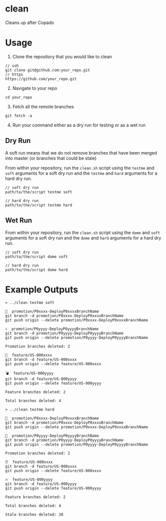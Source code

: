 # clean
Cleans up after Copado

# Usage

1. Clone the repository that you would like to clean
```
// ssh
git clone git@github.com:your_repo.git
// https
https://github.com/your_repo.git
```
2. Navigate to your repo
```
cd your_repo
```
3. Fetch all the remote branches
```
git fetch -a
```
4. Run your command either as a dry run for testing or as a wet run

## Dry Run
  
A soft run means that we do not remove branches that have been merged into master (or branches that could be stale)
  
From within your repository, run the `clean.sh` script using the `testme` and `soft` arguments for a soft dry run and the `testme` and `hard` arguments for a hard dry run.
  
```
// soft dry run
path/to/the/script testme soft

// hard dry run
path/to/the/script testme hard
```

## Wet Run

From within your repository, run the `clean.sh` script using the `dome` and `soft` arguments for a soft dry run and the `dome` and `hard` arguments for a hard dry run.

```
// soft dry run
path/to/the/script dome soft

// hard dry run
path/to/the/script dome hard
```

# Example Outputs

```
> ../clean testme soft

💩  promotion/P0xxxx-DeployP0xxxxBranchName
git branch -d promotion/P0xxxx-DeployP0xxxxBranchName
git push origin --delete promotion/P0xxxx-DeployP0xxxxBranchName

💀  promotion/P0yyyy-DeployP0yyyyBranchName
git branch -d promotion/P0yyyy-DeployP0yyyyBranchName
git push origin --delete promotion/P0yyyy-DeployP0yyyyBranchName

Promotion branches deleted: 2

🔫  feature/US-000xxxx
git branch -d feature/US-000xxxx
git push origin --delete feature/US-000xxxx

💣  feature/US-000yyyy
git branch -d feature/US-000yyyy
git push origin --delete feature/US-000yyyy

Feature branches deleted: 2

Total branches deleted: 4
```

```
> ../clean testme hard

💅  promotion/P0xxxx-DeployP0xxxxBranchName
git branch -d promotion/P0xxxx-DeployP0xxxxBranchName
git push origin --delete promotion/P0xxxx-DeployP0xxxxBranchName

🙌  promotion/P0yyyy-DeployP0yyyyBranchName
git branch -d promotion/P0yyyy-DeployP0yyyyBranchName
git push origin --delete promotion/P0yyyy-DeployP0yyyyBranchName

Promotion branches deleted: 2

⏰  feature/US-000xxxx
git branch -d feature/US-000xxxx
git push origin --delete feature/US-000xxxx

🔥  feature/US-000yyyy
git branch -d feature/US-000yyyy
git push origin --delete feature/US-000yyyy

Feature branches deleted: 2

Total branches deleted: 4

Stale branches deleted: 38

```
